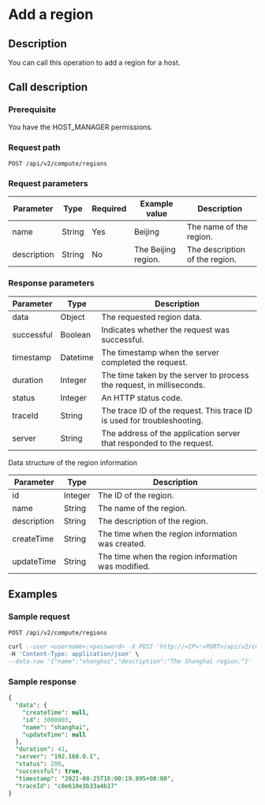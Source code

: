 Add a region
=================================



Description
--------------------------------

You can call this operation to add a region for a host.

Call description
-------------------------------------

### Prerequisite

You have the HOST_MANAGER permissions.

### Request path

`POST /api/v2/compute/regions`

### Request parameters



|  Parameter  |  Type  | Required |    Example value    |          Description           |
|-------------|--------|----------|---------------------|--------------------------------|
| name        | String | Yes      | Beijing             | The name of the region.        |
| description | String | No       | The Beijing region. | The description of the region. |



### Response parameters



| Parameter  |   Type   |                               Description                               |
|------------|----------|-------------------------------------------------------------------------|
| data       | Object   | The requested region data.                                              |
| successful | Boolean  | Indicates whether the request was successful.                           |
| timestamp  | Datetime | The timestamp when the server completed the request.                    |
| duration   | Integer  | The time taken by the server to process the request, in milliseconds.   |
| status     | Integer  | An HTTP status code.                                                    |
| traceId    | String   | The trace ID of the request. This trace ID is used for troubleshooting. |
| server     | String   | The address of the application server that responded to the request.    |



Data structure of the region information


|  Parameter  |  Type   |                    Description                     |
|-------------|---------|----------------------------------------------------|
| id          | Integer | The ID of the region.                              |
| name        | String  | The name of the region.                            |
| description | String  | The description of the region.                     |
| createTime  | String  | The time when the region information was created.  |
| updateTime  | String  | The time when the region information was modified. |



Examples
-----------------------------

### Sample request

`POST /api/v2/compute/regions`

```sql
curl --user <username>:<password> -X POST 'http://<IP>:<PORT>/api/v2/compute/regions' \
-H 'Content-Type: application/json' \
--data-raw '{"name":"shanghai","description":"The Shanghai region."}'
```



### Sample response

```sql
{
  "data": {
    "createTime": null,
    "id": 3000003,
    "name": "shanghai",
    "updateTime": null
  },
  "duration": 41,
  "server": "192.168.0.1",
  "status": 200,
  "successful": true,
  "timestamp": "2021-08-25T16:00:19.895+08:00",
  "traceId": "c8e610e3b33a4b17"
}
```
